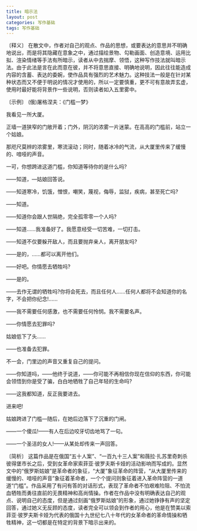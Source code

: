 ```yaml
---
title: 暗示法
layout: post
categories: 写作基础
tags: 写作基础
---
```


〔释义〕 在散文中，作者对自己的观点、作品的思想，或要表达的意思并不明确地说出，而是将其隐藏在意象之中，通过描绘景物、勾勒画面、创造意境、运用比拟、渲染情绪等手法有所暗示，读者从中去揣摩、领悟，这种写作技法就叫暗示法。由于此法是言在此而意在彼，并不将意思直接、明确地说明，因此往往能造成内容的含蓄、表达的委婉，使作品具有强烈的艺术魅力。这种技法一般是在针对某种状态而又不便于明说的情况才使用的，所以一定要慎重，更不可有意故弄玄虚，使用时最好能将背景作一些说明，否则读者如入五里雾中。

〔示例〕 (俄)屠格涅夫：《门槛一梦》

我看见一所大厦。

正墙一道狭窄的门敞开着；门外，阴沉的浓雾一片迷蒙。在高高的门槛前，站立一个姑娘。

那咫尺莫辨的浓雾里，寒流滚动；同时，随着冰冷的气流，从大厦里传来了缓慢的、喑哑的声音。

一可，你想跨进这道门槛，你知道等待你的是什么吗?

——知道，—姑娘回答说。

——知道寒冷，饥饿，憎恨，嘲笑，蔑视，侮辱，监狱，疾病，甚至死亡吗?

——知道。

——知道你会跟人世隔绝，完全孤零零一个人吗?

——知道……我准备好了。我愿意经受一切苦难，一切打击。

——知道不仅要躲开敌人，而且要抛弃亲人，离开朋友吗?

——是的，……都可以离开他们。

——好吧。你情愿去牺牲吗?

——是的。

——去作无谓的牺牲吗?你将会死去，而且任何人……任何人都将不会知道你的名字，不会把你纪念!……

——我不需要任何感激，也不需要任何怜悯。我不需要名声。

——你情愿去犯罪吗?

姑娘低下了头……

——也准备去犯罪。

不一会，门里边的声音又重复自己的提问。

——你知道吗，——他终于说道，——你可能不再相信你现在信仰的东西，你可能会领悟到你是受了骗，白白地牺牲了自己年轻的生命吗?

——这我都知道，反正我要进去。

进来吧!

姑娘跨进了门槛—随后，在她后边落下了沉重的门闸。

——一个傻瓜!——有人在后边咬牙切齿地骂了一句。

——一个圣洁的女人!——从某处却传来一声回答。

〔简析〕 这篇作品是在俄国“五十人案”、“一百九十三人案”和薇拉·扎苏里奇刺杀彼得堡市长之后，受到女革命家索菲亚·彼罗夫斯卡娅的活动影响而写成的。显然文中的“俄罗斯姑娘”是革命者的象征，“大厦”象征革命的阵营，“从大厦里传来的缓慢的、喑哑的声音”象征着革命者，一个个提问则象征着进入革命阵营的一道道“门槛”。作品采用了有问有答的对话形式，表现了革命者不怕艰难险阻、不怕流血牺牲而勇往直前的无畏精神和高尚情操。作者在作品中没有明确表达自己的观点、说明自己的态度，但是通过刻画“俄罗斯姑娘”的形象，通过她铮铮有声的坚定回答，通过她义无反顾的态度，读者完全可以领会到作者的用心，他是在赞美以索菲亚·彼罗夫斯卡娅为代表的俄国十九世纪七八十年代的女革命者的革命情操和牺牲精神，这一切都是在特定的背景下暗示出来的。 